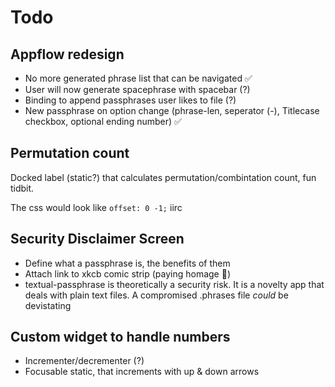 # Todo

## Appflow redesign
- No more generated phrase list that can be navigated ✅
- User will now generate spacephrase with spacebar (?)
- Binding to append passphrases user likes to file (?)
- New passphrase on option change (phrase-len, seperator (-), Titlecase checkbox, optional ending number) ✅


## Permutation count
Docked label (static?) that calculates permutation/combintation count, fun tidbit.

The css would look like
`offset: 0 -1;` iirc

## Security Disclaimer Screen
- Define what a passphrase is, the benefits of them
- Attach link to xkcb comic strip (paying homage 🙏)
- textual-passphrase is theoretically a security risk. It is a novelty app that deals with plain text files. A compromised .phrases file *could* be devistating

## Custom widget to handle numbers
- Incrementer/decrementer (?)
- Focusable static, that increments with up & down arrows